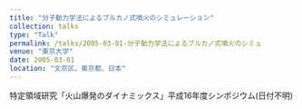 ```yaml
---
title: "分子動力学法によるブルカノ式噴火のシミュレーション"
collection: talks
type: "Talk"
permalink: /talks/2005-03-01-分子動力学法によるブルカノ式噴火のシミュ
venue: "東京大学"
date: 2005-03-01
location: "文京区、東京都、日本"
---
```


特定領域研究「火山爆発のダイナミックス」平成16年度シンポジウム(日付不明)
